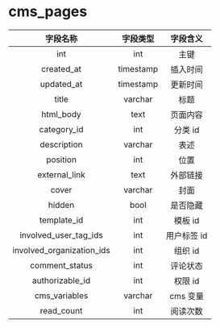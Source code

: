 # cms_pages

| 字段名称 | 字段类型 | 字段含义 |
| :-----: | :-----: | :-----: 
| int | int | 主键 |
| created_at | timestamp | 插入时间 |
| updated_at | timestamp | 更新时间 |
| title | varchar | 标题 |
| html_body | text | 页面内容 |
| category_id | int | 分类 id |
| description | varchar | 表述 |
| position | int | 位置 |
| external_link | text | 外部链接 |
| cover | varchar | 封面 |
| hidden | bool | 是否隐藏 |
| template_id | int | 模板 id |
| involved_user_tag_ids | int | 用户标签 id |
| involved_organization_ids | int | 组织 id |
| comment_status | int | 评论状态 |
| authorizable_id | int | 权限 id |
| cms_variables | varchar | cms 变量 |
| read_count | int | 阅读次数 |
